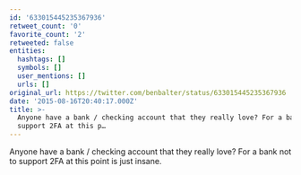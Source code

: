 ```yaml
---
id: '633015445235367936'
retweet_count: '0'
favorite_count: '2'
retweeted: false
entities:
  hashtags: []
  symbols: []
  user_mentions: []
  urls: []
original_url: https://twitter.com/benbalter/status/633015445235367936
date: '2015-08-16T20:40:17.000Z'
title: >-
  Anyone have a bank / checking account that they really love? For a bank not to
  support 2FA at this p…
---
```


Anyone have a bank / checking account that they really love? For a bank not to support 2FA at this point is just insane.